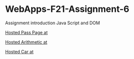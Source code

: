 # WebApps-F21-Assignment-6
Assignment introduction Java Script and DOM

[Hosted Pass Page at](https://44-563-webapps-f21.github.io/webapps-f21-assignment-6-satheesheppalapelli/pass.html)

[Hosted Arithmetic at](https://44-563-webapps-f21.github.io/webapps-f21-assignment-6-satheesheppalapelli/arithmetic.html)

[Hosted Car at](https://44-563-webapps-f21.github.io/webapps-f21-assignment-6-satheesheppalapelli/car.html)